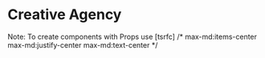 # Creative Agency


Note: To create components with Props use [tsrfc]
/* max-md:items-center max-md:justify-center max-md:text-center */